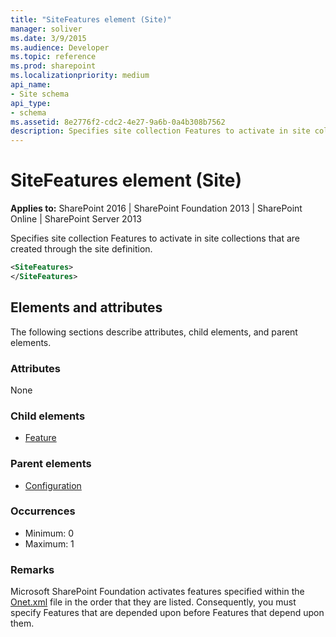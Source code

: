 ```yaml
---
title: "SiteFeatures element (Site)"
manager: soliver
ms.date: 3/9/2015
ms.audience: Developer
ms.topic: reference
ms.prod: sharepoint
ms.localizationpriority: medium
api_name:
- Site schema
api_type:
- schema
ms.assetid: 8e2776f2-cdc2-4e27-9a6b-0a4b308b7562
description: Specifies site collection Features to activate in site collections that are created through the site definition.
---
```


# SiteFeatures element (Site)

**Applies to:** SharePoint 2016 | SharePoint Foundation 2013 | SharePoint Online | SharePoint Server 2013
  
Specifies site collection Features to activate in site collections that are created through the site definition.
  
```XML
<SiteFeatures>
</SiteFeatures>
```

## Elements and attributes

The following sections describe attributes, child elements, and parent elements.

### Attributes

None
   
### Child elements

- [Feature](feature-element-site.md)
   
### Parent elements

- [Configuration](configuration-element-site.md)
   
### Occurrences

- Minimum: 0
- Maximum: 1  
   
### Remarks

Microsoft SharePoint Foundation activates features specified within the [Onet.xml](https://msdn.microsoft.com/library/b99d6657-d9ae-4135-a43c-c58cdfcdc6c1%28Office.15%29.aspx) file in the order that they are listed. Consequently, you must specify Features that are depended upon before Features that depend upon them. 
  

